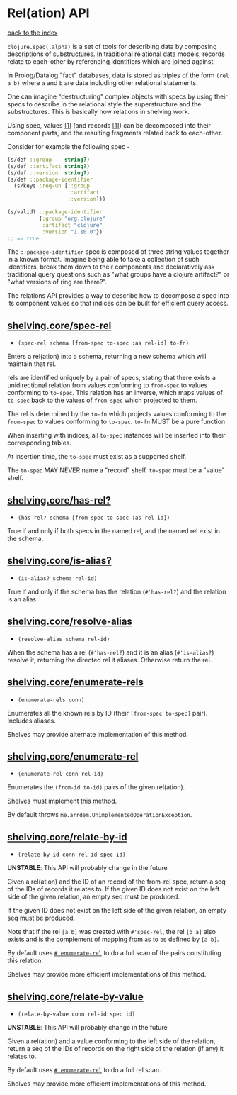 # Rel(ation) API

[back to the index](/README.md#usage)

`clojure.spec(.alpha)` is a set of tools for describing data by composing descriptions of
substructures. In traditional relational data models, records relate to each-other by referencing
identifiers which are joined against.

In Prolog/Datalog "fact" databases, data is stored as triples of the form `(rel a b)` where `a` and
`b` are data including other relational statements.

One can imagine "destructuring" complex objects with specs by using their specs to describe in the
relational style the superstructure and the substructures. This is basically how relations in
shelving work.

Using spec, values [[1]](/docs/schema.md#values) (and records [[1]](/docs/schema.md#records)) can be
decomposed into their component parts, and the resulting fragments related back to each-other.

Consider for example the following spec -

```clj
(s/def ::group    string?)
(s/def ::artifact string?)
(s/def ::version  string?)
(s/def ::package-identifier
  (s/keys :req-un [::group
                   ::artifact
                   ::version]))

(s/valid? ::package-identifier
          {:group "org.clojure"
           :artifact "clojure"
           :version "1.10.0"})
;; => true
```

The `::package-identifier` spec is composed of three string values together in a known
format. Imagine being able to take a collection of such identifiers, break them down to their
components and declaratively ask traditional query questions such as "what groups have a clojure
artifact?" or "what versions of ring are there?".

The relations API provides a way to describe how to decompose a spec into its component values so
that indices can be built for efficient query access.

## [shelving.core/spec-rel](shelving/core.clj#L449)
 - `(spec-rel schema [from-spec to-spec :as rel-id] to-fn)`

Enters a rel(ation) into a schema, returning a new schema which will maintain that rel.

rels are identified uniquely by a pair of specs, stating that there exists a unidirectional relation from values conforming to `from-spec` to values conforming to `to-spec`. This relation has an inverse, which maps values of `to-spec` back to the values of `from-spec` which projected to them.

The rel is determined by the `to-fn` which projects values conforming to the `from-spec` to values conforming to `to-spec`. `to-fn` MUST be a pure function.

When inserting with indices, all `to-spec` instances will be inserted into their corresponding tables.

At insertion time, the `to-spec` must exist as a supported shelf.

The `to-spec` MAY NEVER name a "record" shelf. `to-spec` must be a "value" shelf.

## [shelving.core/has-rel?](shelving/core.clj#L492)
 - `(has-rel? schema [from-spec to-spec :as rel-id])`

True if and only if both specs in the named rel, and the named rel exist in the schema.

## [shelving.core/is-alias?](shelving/core.clj#L508)
 - `(is-alias? schema rel-id)`

True if and only if the schema has the relation (`#'has-rel?`) and the relation is an alias.

## [shelving.core/resolve-alias](shelving/core.clj#L523)
 - `(resolve-alias schema rel-id)`

When the schema has a rel (`#'has-rel?`) and it is an alias (`#'is-alias?`) resolve it, returning the directed rel it aliases. Otherwise return the rel.

## [shelving.core/enumerate-rels](shelving/core.clj#L535)
 - `(enumerate-rels conn)`

Enumerates all the known rels by ID (their `[from-spec to-spec]` pair). Includes aliases.

Shelves may provide alternate implementation of this method.

## [shelving.core/enumerate-rel](shelving/core.clj#L548)
 - `(enumerate-rel conn rel-id)`

Enumerates the `(from-id to-id)` pairs of the given rel(ation).

Shelves must implement this method.

By default throws `me.arrdem.UnimplementedOperationException`.

## [shelving.core/relate-by-id](shelving/core.clj#L580)
 - `(relate-by-id conn rel-id spec id)`

**UNSTABLE**: This API will probably change in the future

Given a rel(ation) and the ID of an record of the from-rel spec, return a seq of the IDs of records it relates to. If the given ID does not exist on the left side of the given relation, an empty seq must be produced.

If the given ID does not exist on the left side of the given relation, an empty seq must be produced.

Note that if the rel `[a b]` was created with `#'spec-rel`, the rel `[b a]` also exists and is the complement of mapping from `a`s to `b`s defined by `[a b]`.

By default uses [`#'enumerate-rel`](#enumerate-rel) to do a full scan of the pairs constituting this relation.

Shelves may provide more efficient implementations of this method.

## [shelving.core/relate-by-value](shelving/core.clj#L610)
 - `(relate-by-value conn rel-id spec id)`

**UNSTABLE**: This API will probably change in the future

Given a rel(ation) and a value conforming to the left side of the relation, return a seq of the IDs of records on the right side of the relation (if any) it relates to.

By default uses [`#'enumerate-rel`](#enumerate-rel) to do a full rel scan.

Shelves may provide more efficient implementations of this method.

